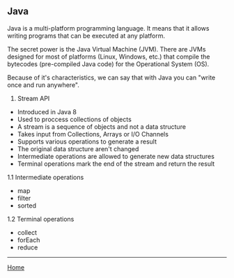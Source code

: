 ## Java

Java is a multi-platform programming language. It means that it allows writing programs that can be executed at any platform.

The secret power is the Java Virtual Machine (JVM). There are JVMs designed for most of platforms (Linux, Windows, etc.) that compile the bytecodes (pre-compiled Java code) for the Operational System (OS).

Because of it's characteristics, we can say that with Java you can "write once and run anywhere".


1. Stream API
- Introduced in Java 8
- Used to proccess collections of objects
- A stream is a sequence of objects and not a data structure
- Takes input from Collections, Arrays or I/O Channels
- Supports various operations to generate a result
- The original data structure aren't changed
- Intermediate operations are allowed to generate new data structures
- Terminal operations mark the end of the stream and return the result

1.1 Intermediate operations
- map
- filter
- sorted

1.2 Terminal operations
- collect
- forEach
- reduce

<hr>

[Home](index.html)
